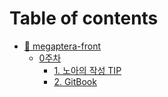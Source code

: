 # Table of contents

* [📘 megaptera-front](README.md)
  * [0주차](megaptera-front/0/README.md)
    * [1. 노아의 작성 TIP](megaptera-front/0/1.tip.md)
    * [2. GitBook](megaptera-front/0/2.gitbook.md)
